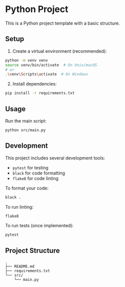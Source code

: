 # Python Project

This is a Python project template with a basic structure.

## Setup

1. Create a virtual environment (recommended):
```bash
python -m venv venv
source venv/bin/activate  # On Unix/macOS
# or
.\venv\Scripts\activate  # On Windows
```

2. Install dependencies:
```bash
pip install -r requirements.txt
```

## Usage

Run the main script:
```bash
python src/main.py
```

## Development

This project includes several development tools:
- `pytest` for testing
- `black` for code formatting
- `flake8` for code linting

To format your code:
```bash
black .
```

To run linting:
```bash
flake8
```

To run tests (once implemented):
```bash
pytest
```

## Project Structure

```
.
├── README.md
├── requirements.txt
└── src/
    └── main.py
``` 